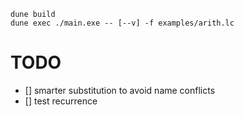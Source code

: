 ```
dune build
dune exec ./main.exe -- [--v] -f examples/arith.lc
```

# TODO

- [] smarter substitution to avoid name conflicts
- [] test recurrence
